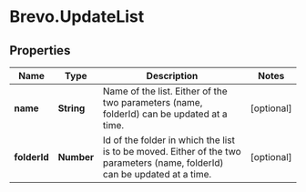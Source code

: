 # Brevo.UpdateList

## Properties
Name | Type | Description | Notes
------------ | ------------- | ------------- | -------------
**name** | **String** | Name of the list. Either of the two parameters (name, folderId) can be updated at a time. | [optional] 
**folderId** | **Number** | Id of the folder in which the list is to be moved. Either of the two parameters (name, folderId) can be updated at a time. | [optional] 


